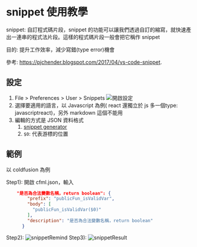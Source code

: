 # snippet 使用教學

snippet: 自訂程式碼片段，snippet 的功能可以讓我們透過自訂的縮寫，就快速產出一連串的程式法片段。這樣的程式碼片段一般會把它稱作 snippet

目的: 提升工作效率，減少寫錯(type error)機會

參考: https://pjchender.blogspot.com/2017/04/vs-code-snippet.

## 設定

1. File > Preferences > User > Snippets
   ![開啟設定](https://i.imgur.com/OT8OQhO.jpg)
1. 選擇要適用的語言，以 Javascript 為例( react 還獨立於 js 多一個type: javascriptreact)，另外 markdown 這個不能用
1. 編輯的方式是 JSON 資料格式
    1. [snippet generator](https://snippet-generator.app/?description=&tabtrigger=&snippet=&mode=vscode)  
    1. `$0`: 代表游標的位置

## 範例

以 coldfusion 為例

Step1): 開啟 cfml.json，輸入

```json
    "是否為合法變數名稱，return boolean": {
        "prefix": "publicFun_isValidVar",
        "body": [
          "publicFun_isValidVar($0)"
        ],
        "description": "是否為合法變數名稱，return boolean"
      }
```

Step2):
![snippetRemind](https://i.imgur.com/GF0C3H2.jpg)
Step3):
![snippetResult](https://i.imgur.com/40bq3Xx.jpg)